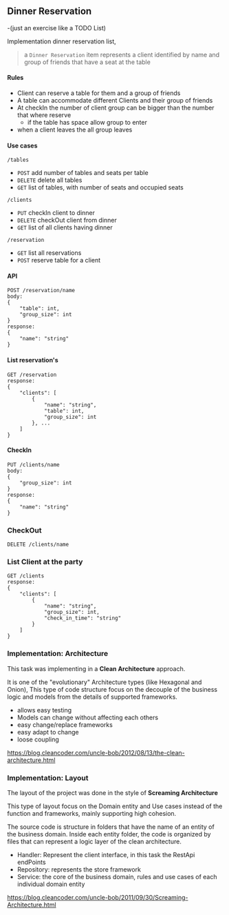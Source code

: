## Dinner Reservation
-(just an exercise like a TODO List)

Implementation dinner reservation list, 


> a ``Dinner Reservation`` item represents a client identified by name and group of friends that have a seat at the table



#### Rules
- Client can reserve a table for them and a group of friends
- A table can accommodate different Clients and their group of friends
- At checkIn the number of client group can be bigger than the number that where reserve
  - if the table has space allow group to enter
- when a client leaves the all group leaves


#### Use cases

``/tables``

- ``POST`` add number of tables and seats per table
- ``DELETE`` delete all tables
- ``GET`` list of tables, with number of seats and occupied seats

``/clients``

- ``PUT`` checkIn client to dinner
- ``DELETE`` checkOut client from dinner
- ``GET`` list of all clients having dinner

``/reservation``
- ``GET`` list all reservations
- ``POST`` reserve table for a client


#### API

```
POST /reservation/name
body: 
{
    "table": int,
    "group_size": int
}
response: 
{
    "name": "string"
}
```

#### List reservation's

```
GET /reservation
response: 
{
    "clients": [
        {
            "name": "string",
            "table": int,
            "group_size": int
        }, ...
    ]
}
```

#### CheckIn


```
PUT /clients/name
body:
{
    "group_size": int
}
response:
{
    "name": "string"
}
```

### CheckOut

```
DELETE /clients/name
```

### List Client at the party

```
GET /clients
response: 
{
    "clients": [
        {
            "name": "string",
            "group_size": int,
            "check_in_time": "string"
        }
    ]
}
```


### Implementation: Architecture

This task was implementing in a **Clean Architecture** approach.

It is one of the "evolutionary" Architecture types (like Hexagonal and Onion), This type of code structure focus on the
decouple of the business logic and models from the details of supported frameworks.

- allows easy testing
- Models can change without affecting each others
- easy change/replace frameworks
- easy adapt to change
- loose coupling

https://blog.cleancoder.com/uncle-bob/2012/08/13/the-clean-architecture.html

### Implementation: Layout

The layout of the project was done in the style of **Screaming Architecture**

This type of layout focus on the Domain entity and Use cases instead of the function and frameworks, mainly supporting
high cohesion.

The source code is structure in folders that have the name of an entity of the business domain. Inside each entity
folder, the code is organized by files that can represent a logic layer of the clean architecture.

- Handler: Represent the client interface, in this task the RestApi endPoints
- Repository: represents the store framework
- Service: the core of the business domain, rules and use cases of each individual domain entity

https://blog.cleancoder.com/uncle-bob/2011/09/30/Screaming-Architecture.html
